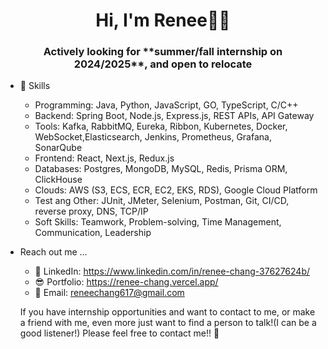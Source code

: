 <h1 align="center">Hi, I'm Renee🙋‍♀️ </h1>
<h3 align="center">Actively looking for **summer/fall internship on 2024/2025**, and open to relocate </h3>

- 🚀 Skills
  - Programming: Java, Python, JavaScript, GO, TypeScript, C/C++
  - Backend: Spring Boot, Node.js, Express.js, REST APIs, API Gateway
  - Tools: Kafka, RabbitMQ, Eureka, Ribbon, Kubernetes, Docker, WebSocket,Elasticsearch, Jenkins, Prometheus, Grafana, SonarQube
  - Frontend: React, Next.js, Redux.js
  - Databases: Postgres, MongoDB, MySQL, Redis, Prisma ORM, ClickHouse
  - Clouds: AWS (S3, ECS, ECR, EC2, EKS, RDS), Google Cloud Platform
  - Test ang Other: JUnit, JMeter, Selenium, Postman, Git, CI/CD, reverse proxy, DNS, TCP/IP
  - Soft Skills: Teamwork, Problem-solving, Time Management, Communication, Leadership

  
- Reach out me ...
  - 💼 LinkedIn: https://www.linkedin.com/in/renee-chang-37627624b/
  - 😎 Portfolio: https://renee-chang.vercel.app/
  - 🌹 Email: reneechang617@gmail.com


  If you have internship opportunities and want to contact to me, or make a friend with me, even more just want to find a person to talk!(I can be a good listener!)
  Please feel free to contact me!! 🤝
<!---
Reneechang17/Reneechang17 is a ✨ special ✨ repository because its `README.md` (this file) appears on your GitHub profile.
You can click the Preview link to take a look at your changes.
--->
